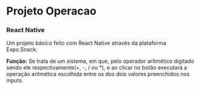 # Projeto Operacao
### React Native
Um projeto básico feito com React Native através da plataforma Expo.Snack.


**Função:** Se trata de um sistema, em que, pelo operador aritmético digitado sendo ele respectivamente(+, -, / ou *), e ao clicar no botão executará a operação aritmética escolhida entre os dos dois valores preenchidos nos inputs. 
